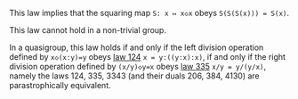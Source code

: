 This law implies that the squaring map `S: x ↦ x◇x` obeys `S(S(S(x))) = S(x)`.

This law cannot hold in a non-trivial group.

In a quasigroup, this law holds if and only if the left division operation defined by `x◇(x:y)=y` obeys [law 124](https://teorth.github.io/equational_theories/implications/?124) `x = y:((y:x):x)`, if and only if the right division operation defined by `(x/y)◇y=x` obeys [law 335](https://teorth.github.io/equational_theories/implications/?335) `x/y = y/(y/x)`, namely the laws 124, 335, 3343 (and their duals 206, 384, 4130) are parastrophically equivalent.
